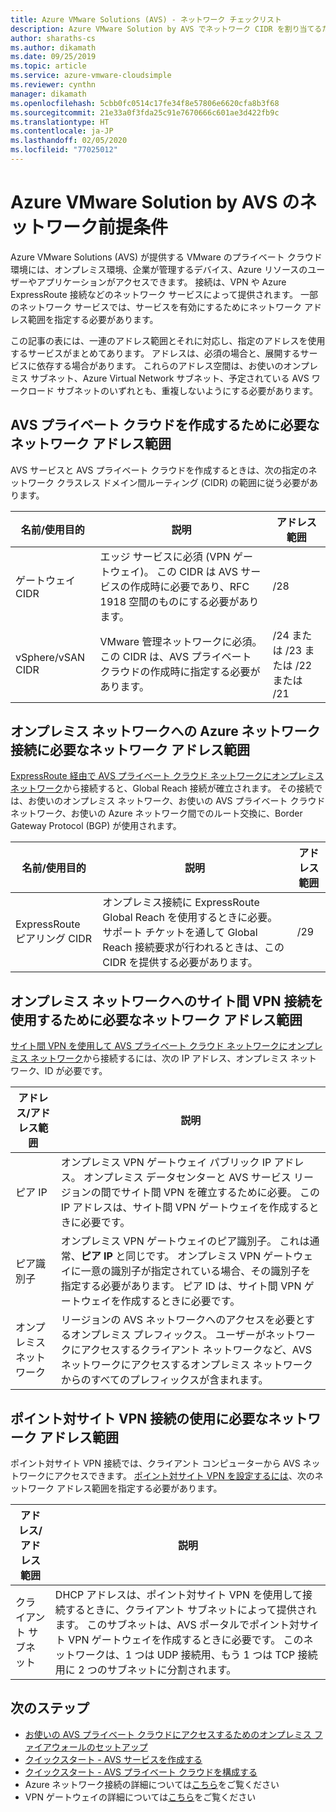 ```yaml
---
title: Azure VMware Solutions (AVS) - ネットワーク チェックリスト
description: Azure VMware Solution by AVS でネットワーク CIDR を割り当てるためのチェックリスト
author: sharaths-cs
ms.author: dikamath
ms.date: 09/25/2019
ms.topic: article
ms.service: azure-vmware-cloudsimple
ms.reviewer: cynthn
manager: dikamath
ms.openlocfilehash: 5cbb0fc0514c17fe34f8e57806e6620cfa8b3f68
ms.sourcegitcommit: 21e33a0f3fda25c91e7670666c601ae3d422fb9c
ms.translationtype: HT
ms.contentlocale: ja-JP
ms.lasthandoff: 02/05/2020
ms.locfileid: "77025012"
---
```

# <a name="networking-prerequisites-for-azure-vmware-solution-by-avs"></a>Azure VMware Solution by AVS のネットワーク前提条件

Azure VMware Solutions (AVS) が提供する VMware のプライベート クラウド環境には、オンプレミス環境、企業が管理するデバイス、Azure リソースのユーザーやアプリケーションがアクセスできます。 接続は、VPN や Azure ExpressRoute 接続などのネットワーク サービスによって提供されます。 一部のネットワーク サービスでは、サービスを有効にするためにネットワーク アドレス範囲を指定する必要があります。 

この記事の表には、一連のアドレス範囲とそれに対応し、指定のアドレスを使用するサービスがまとめてあります。 アドレスは、必須の場合と、展開するサービスに依存する場合があります。 これらのアドレス空間は、お使いのオンプレミス サブネット、Azure Virtual Network サブネット、予定されている AVS ワークロード サブネットのいずれとも、重複しないようにする必要があります。

## <a name="network-address-ranges-required-for-creating-an-avs-private-cloud"></a>AVS プライベート クラウドを作成するために必要なネットワーク アドレス範囲

AVS サービスと AVS プライベート クラウドを作成するときは、次の指定のネットワーク クラスレス ドメイン間ルーティング (CIDR) の範囲に従う必要があります。

| 名前/使用目的     | 説明                                                                                                                            | アドレス範囲            |
|-------------------|----------------------------------------------------------------------------------------------------------------------------------------|--------------------------|
| ゲートウェイ CIDR      | エッジ サービスに必須 (VPN ゲートウェイ)。 この CIDR は AVS サービスの作成時に必要であり、RFC 1918 空間のものにする必要があります。 | /28                      |
| vSphere/vSAN CIDR | VMware 管理ネットワークに必須。 この CIDR は、AVS プライベート クラウドの作成時に指定する必要があります。                                    | /24 または /23 または /22 または /21 |

## <a name="network-address-range-required-for-azure-network-connection-to-an-on-premises-network"></a>オンプレミス ネットワークへの Azure ネットワーク接続に必要なネットワーク アドレス範囲

[ExpressRoute 経由で AVS プライベート クラウド ネットワークにオンプレミス ネットワーク](on-premises-connection.md)から接続すると、Global Reach 接続が確立されます。 その接続では、お使いのオンプレミス ネットワーク、お使いの AVS プライベート クラウド ネットワーク、お使いの Azure ネットワーク間でのルート交換に、Border Gateway Protocol (BGP) が使用されます。

| 名前/使用目的             | 説明                                                                                                                                                                             | アドレス範囲 |
|---------------------------|-----------------------------------------------------------------------------------------------------------------------------------------------------------------------------------------|---------------|
| ExpressRoute ピアリング CIDR | オンプレミス接続に ExpressRoute Global Reach を使用するときに必要。 サポート チケットを通して Global Reach 接続要求が行われるときは、この CIDR を提供する必要があります。 | /29           |

## <a name="network-address-range-required-for-using-a-site-to-site-vpn-connection-to-an-on-premises-network"></a>オンプレミス ネットワークへのサイト間 VPN 接続を使用するために必要なネットワーク アドレス範囲

[サイト間 VPN を使用して AVS プライベート クラウド ネットワークにオンプレミス ネットワーク](vpn-gateway.md)から接続するには、次の IP アドレス、オンプレミス ネットワーク、ID が必要です。 

| アドレス/アドレス範囲 | 説明                                                                                                                                                                                                                                                           |
|-----------------------|-----------------------------------------------------------------------------------------------------------------------------------------------------------------------------------------------------------------------------------------------------------------------|
| ピア IP               | オンプレミス VPN ゲートウェイ パブリック IP アドレス。 オンプレミス データセンターと AVS サービス リージョンの間でサイト間 VPN を確立するために必要。 この IP アドレスは、サイト間 VPN ゲートウェイを作成するときに必要です。                                         |
| ピア識別子       | オンプレミス VPN ゲートウェイのピア識別子。 これは通常、**ピア IP** と同じです。  オンプレミス VPN ゲートウェイに一意の識別子が指定されている場合、その識別子を指定する必要があります。  ピア ID は、サイト間 VPN ゲートウェイを作成するときに必要です。   |
| オンプレミス ネットワーク   | リージョンの AVS ネットワークへのアクセスを必要とするオンプレミス プレフィックス。  ユーザーがネットワークにアクセスするクライアント ネットワークなど、AVS ネットワークにアクセスするオンプレミス ネットワークからのすべてのプレフィックスが含まれます。                                         |

## <a name="network-address-range-required-for-using-point-to-site-vpn-connections"></a>ポイント対サイト VPN 接続の使用に必要なネットワーク アドレス範囲

ポイント対サイト VPN 接続では、クライアント コンピューターから AVS ネットワークにアクセスできます。 [ポイント対サイト VPN を設定するには](vpn-gateway.md)、次のネットワーク アドレス範囲を指定する必要があります。

| アドレス/アドレス範囲 | 説明                                                                                                                                                                                                                                                                                                  |
|-----------------------|--------------------------------------------------------------------------------------------------------------------------------------------------------------------------------------------------------------------------------------------------------------------------------------------------------------|
| クライアント サブネット         | DHCP アドレスは、ポイント対サイト VPN を使用して接続するときに、クライアント サブネットによって提供されます。 このサブネットは、AVS ポータルでポイント対サイト VPN ゲートウェイを作成するときに必要です。 このネットワークは、1 つは UDP 接続用、もう 1 つは TCP 接続用に 2 つのサブネットに分割されます。 |

## <a name="next-steps"></a>次のステップ

* [お使いの AVS プライベート クラウドにアクセスするためのオンプレミス ファイアウォールのセットアップ](on-premises-firewall-configuration.md)
* [クイックスタート - AVS サービスを作成する](quickstart-create-cloudsimple-service.md)
* [クイックスタート - AVS プライベート クラウドを構成する](quickstart-create-private-cloud.md)
* Azure ネットワーク接続の詳細については[こちら](cloudsimple-azure-network-connection.md)をご覧ください
* VPN ゲートウェイの詳細については[こちら](cloudsimple-vpn-gateways.md)をご覧ください
